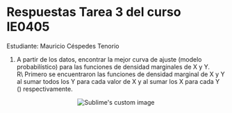 # Respuestas Tarea 3 del curso IE0405
Estudiante: Mauricio Céspedes Tenorio  

1. A partir de los datos, encontrar la mejor curva de ajuste (modelo probabilístico) para las funciones de densidad marginales de X y Y.  
R\ Primero se encuentraron las funciones de densidad marginal de X y Y al sumar todos los Y para cada valor de X y al sumar los X para cada Y () respectivamente.  
<p align="center">
  <img src="Gráficas_punto_1/curva_ajuste_X.png" alt="Sublime's custom image"/>
</p>
